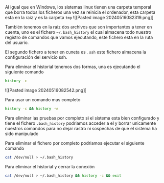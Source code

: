 Al igual que en Windows, los sistemas linux tienen una carpeta temporal que borra todos los ficheros una vez se reinicia el ordenador, esta carpeta esta en la raiz y es la carpeta `tmp`
![[Pasted image 20240516082319.png]]

También tenemos en la raiz dos archivos que son importantes a tener en cuenta, uno es el fichero `~/.bash_history` el cual almacena todo nuestro registro de comandos que vamos ejecutando, este fichero esta en la ruta del usuario.

El segundo fichero a tener en cuneta es `.ssh` este fichero almacena la configuración del servicio ssh.

Para eliminar el historial tenemos dos formas, una es ejecutando el siguiente comando
```Bash
history -c
```
![[Pasted image 20240516082542.png]]

Para usar un comando mas completo
```Bash
history -c && history -w
```

Para eliminar las pruebas por completo si el sistema esta bien configurado y tiene el fichero `.bash_history` podriamos acceder a el y borrar unicamente nuestros comandos para no dejar rastro ni sospechas de que el sistema ha sido manipulado

Para eliminar el fichero por completo podriamos ejecutar el siguiente comando
```Bash
cat /dev/null > ~/.bash_history
```

Para eliminar el historial y cerrar la conexión
```Bash
cat /dev/null > ~/.bash_history && history -c && exit
```
